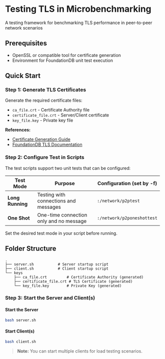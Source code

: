 # Testing TLS in Microbenchmarking

A testing framework for benchmarking TLS performance in peer-to-peer network scenarios

## Prerequisites

- OpenSSL or compatible tool for certificate generation
- Environment for FoundationDB unit test execution

## Quick Start

### Step 1: Generate TLS Certificates

Generate the required certificate files:
- `ca_file.crt` - Certificate Authority file
- `certificate_file.crt` - Server/Client certificate
- `key_file.key` - Private key file

**References:**
- [Certificate Generation Guide](https://scriptcrunch.com/create-ca-tls-ssl-certificates-keys/)
- [FoundationDB TLS Documentation](https://apple.github.io/foundationdb/tls.html)

### Step 2: Configure Test in Scripts

The test scripts support two unit tests that can be configured:

| Test Mode | Purpose | Configuration (set by -f) |
|-----------|---------|---------------|
| **Long Running** | Testing with connections and messages | `:/network/p2ptest` |
| **One Shot** | One-time connection only and no message | `:/network/p2poneshottest` |

Set the desired test mode in your script before running.

## Folder Structure

```
.
├── server.sh           # Server startup script
├── client.sh           # Client startup script
└── keys
    ├── ca_file.crt         # Certificate Authority (generated)
    ├── certificate_file.crt # TLS Certificate (generated)
    └── key_file.key        # Private Key (generated)
```

### Step 3: Start the Server and Client(s)

#### Start the Server
```bash
bash server.sh
```

#### Start Client(s)
```bash
bash client.sh
```

> **Note:** You can start multiple clients for load testing scenarios.




